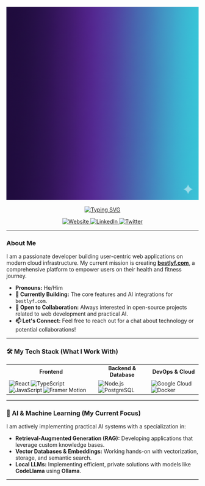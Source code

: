 <p align="center">
  <img src="Gemini_Generated_Image_n67x1ln67x1ln67x.png" alt="Manoj - Web Developer Banner">
</p>

<div align="center">

<a href="https://github.com/MANOJ-user-source">
  <img src="https://readme-typing-svg.herokuapp.com?font=Fira+Code&size=24&pause=1000&color=00BFFF&center=true&vCenter=true&width=435&lines=Hi+there%2C+I'm+Manoj+%F0%9F%91%8B;Full-Stack+Developer;Cloud+%26+AI+Enthusiast;Building+bestlyf.com" alt="Typing SVG" />
</a>

</div>

<p align="center">
  <a href="https://bestlyf.com" target="_blank">
    <img src="https://img.shields.io/badge/Website-bestlyf.com-blue?style=for-the-badge" alt="Website">
  </a>
  <a href="YOUR_LINKEDIN_URL" target="_blank">
    <img src="https://img.shields.io/badge/LinkedIn-0077B5?style=for-the-badge&logo=linkedin&logoColor=white" alt="LinkedIn">
  </a>
  <a href="YOUR_TWITTER_URL" target="_blank">
    <img src="https://img.shields.io/badge/Twitter-1DA1F2?style=for-the-badge&logo=twitter&logoColor=white" alt="Twitter">
  </a>
</p>

---

### About Me

I am a passionate developer building user-centric web applications on modern cloud infrastructure. My current mission is creating **[bestlyf.com](https://bestlyf.com)**, a comprehensive platform to empower users on their health and fitness journey.

-   **Pronouns:** He/Him
-   **🔭 Currently Building:** The core features and AI integrations for `bestlyf.com`.
-   **👯 Open to Collaboration:** Always interested in open-source projects related to web development and practical AI.
-   **📫 Let's Connect:** Feel free to reach out for a chat about technology or potential collaborations!

---

### 🛠️ My Tech Stack (What I Work With)

<table>
  <tr>
    <td align="center"><strong>Frontend</strong></td>
    <td align="center"><strong>Backend & Database</strong></td>
    <td align="center"><strong>DevOps & Cloud</strong></td>
  </tr>
  <tr>
    <td>
      <img src="https://img.shields.io/badge/React-20232A?style=for-the-badge&logo=react&logoColor=61DAFB" alt="React">
      <img src="https://img.shields.io/badge/TypeScript-3178C6?style=for-the-badge&logo=typescript&logoColor=white" alt="TypeScript">
      <img src="https://img.shields.io/badge/JavaScript-F7DF1E?style=for-the-badge&logo=javascript&logoColor=black" alt="JavaScript">
      <img src="https://img.shields.io/badge/Framer_Motion-0055FF?style=for-the-badge&logo=framer&logoColor=white" alt="Framer Motion">
    </td>
    <td>
      <img src="https://img.shields.io/badge/Node.js-339933?style=for-the-badge&logo=nodedotjs&logoColor=white" alt="Node.js">
      <img src="https://img.shields.io/badge/PostgreSQL-336791?style=for-the-badge&logo=postgresql&logoColor=white" alt="PostgreSQL">
    </td>
    <td>
      <img src="https://img.shields.io/badge/Google_Cloud-4285F4?style=for-the-badge&logo=google-cloud&logoColor=white" alt="Google Cloud">
      <img src="https://img.shields.io/badge/Docker-2496ED?style=for-the-badge&logo=docker&logoColor=white" alt="Docker">
    </td>
  </tr>
</table>

---

### 🧠 AI & Machine Learning (My Current Focus)

I am actively implementing practical AI systems with a specialization in:

-   **Retrieval-Augmented Generation (RAG):** Developing applications that leverage custom knowledge bases.
-   **Vector Databases & Embeddings:** Working hands-on with vectorization, storage, and semantic search.
-   **Local LLMs:** Implementing efficient, private solutions with models like **CodeLlama** using **Ollama**.

---
